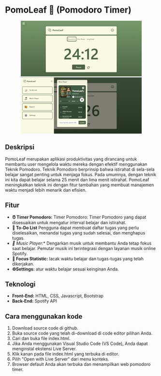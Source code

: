 # PomoLeaf 🌿 (Pomodoro Timer)

<div align="center">
  <img src="assets/img/homepage.png" alt="Tampilan1" width="400"/>
  <img src="assets/img/music_player.png" alt="Tampilan2" width="400"/>
</div>

## Deskripsi
PomoLeaf merupakan aplikasi produktivitas yang dirancang untuk membantu user mengelola waktu mereka dengan efektif menggunakan Teknik Pomodoro. Teknik Pomodoro berprinsip bahwa istirahat di sela-sela belajar sangat penting untuk menjaga fokus. Pada umumnya, dengan teknik ini kita dapat belajar selama 25 menit dan lima menit istirahat. PomoLeaf meningkatkan teknik ini dengan fitur tambahan yang membuat manajemen waktu menjadi lebih menarik dan efisien.

## Fitur
- **⏰ Timer Pomodoro:** Timer Pomodoro: Timer Pomodoro yang dapat disesuaikan untuk mengatur interval belajar dan istirahat.
- **📝 To-Do List** Pengguna dapat membuat daftar tugas yang perlu diselesaikan, menandai tugas yang sudah selesai, dan menghapus tugas.
- *🎵 Music Player:** Dengarkan musik untuk membantu Anda tetap fokus saat belajar. Pemutar musik ini terintegrasi dengan layanan musik online Spotify.
- **📕 Focus Statistic:** lacak waktu belajar dan tugas-tugas yang telah dikerjakan.
- **⚙️Settings:** atur waktu belajar sesuai keinginan Anda.

## Teknologi
- **Front-End:** HTML, CSS, Javascript, Bootstrap
- **Back-End:** Spotify API

## Cara menggunakan kode
1.	Download source code di github.
2.	Buka source code yang telah di-download di code editor pilihan Anda.
3.	Cari dan buka file index.html.
4.	Jika Anda menggunakan Visual Studio Code (VS Code), Anda dapat menginstal ekstensi Live Server.
5.	Klik kanan pada file index.html yang terbuka di editor.
6.	Pilih "Open with Live Server" dari menu konteks.
7.	Browser default Anda akan terbuka dan menampilkan web pomodoro timer.

